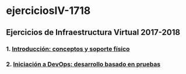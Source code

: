 # ejerciciosIV-1718

## Ejercicios de Infraestructura Virtual 2017-2018

### 1. [Introducción: conceptos y soporte físico](https://github.com/alvaromgs/ejerciciosIV-1718/blob/master/tema1.md)

### 2. [Iniciación a DevOps: desarrollo basado en pruebas](https://github.com/alvaromgs/ejerciciosIV-1718/blob/master/tema2.md)
